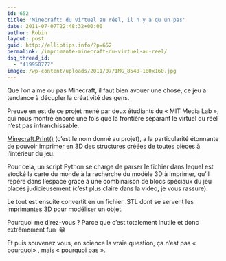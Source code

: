 ```yaml
---
id: 652
title: 'Minecraft: du virtuel au réel, il n y a qu un pas'
date: 2011-07-07T22:48:32+00:00
author: Robin
layout: post
guid: http://elliptips.info/?p=652
permalink: /imprimante-minecraft-du-virtuel-au-reel/
dsq_thread_id:
  - "419950777"
image: /wp-content/uploads/2011/07/IMG_8548-180x160.jpg
---
```

Que l’on aime ou pas Minecraft, il faut bien avouer une chose, ce jeu a tendance à décupler la créativité des gens.

Preuve en est de ce projet mené par deux étudiants du « MIT Media Lab », qui nous montre encore une fois que la frontière séparant le virtuel du réel n’est pas infranchissable.

[Minecraft.Print()](http://minecraftprint.com/ "L’imprimante Minecraft") (c’est le nom donné au projet), a la particularité étonnante de pouvoir imprimer en 3D des structures créées de toutes pièces à l’intérieur du jeu.

Pour cela, un script Python se charge de parser le fichier dans lequel est stocké la carte du monde à la recherche du modèle 3D à imprimer, qu’il repère dans l’espace grâce à une combinaison de blocs spéciaux du jeu placés judicieusement (c’est plus claire dans la video, je vous rassure).

Le tout est ensuite convertit en un fichier .STL dont se servent les imprimantes 3D pour modéliser un objet.

Pourquoi me direz-vous ? Parce que c’est totalement inutile et donc extrêmement fun  😀

Et puis souvenez vous, en science la vraie question, ça n’est pas « pourquoi» , mais « pourquoi pas ».

<p style="text-align: center;">
</p>
